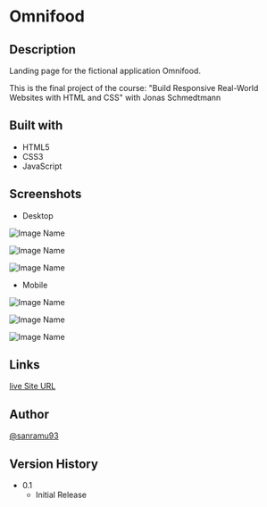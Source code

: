 # Omnifood

## Description

Landing page for the fictional application Omnifood.

This is the final project of the course:
"Build Responsive Real-World Websites with HTML and CSS" with Jonas Schmedtmann

## Built with

- HTML5
- CSS3
- JavaScript

## Screenshots

- Desktop

![Image Name](img/screenshots/desktop-omnifood-01.png)

![Image Name](img/screenshots/desktop-omnifood-02.png)

![Image Name](img/screenshots/desktop-omnifood-03.png)

- Mobile

![Image Name](img/screenshots/mobile-omnifood-01.png)

![Image Name](img/screenshots/mobile-omnifood-02.png)

![Image Name](img/screenshots/mobile-omnifood-03.png)

## Links

[live Site URL](https://sanramu93.github.io/Omnifood/)

## Author

[@sanramu93](https://github.com/sanramu93)

## Version History

- 0.1
  - Initial Release
